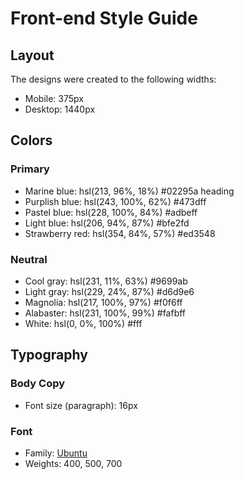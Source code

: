 # Front-end Style Guide

## Layout

The designs were created to the following widths:

- Mobile: 375px
- Desktop: 1440px

## Colors

### Primary

- Marine blue: hsl(213, 96%, 18%) #02295a heading
- Purplish blue: hsl(243, 100%, 62%) #473dff
- Pastel blue: hsl(228, 100%, 84%) #adbeff
- Light blue: hsl(206, 94%, 87%) #bfe2fd
- Strawberry red: hsl(354, 84%, 57%) #ed3548

### Neutral

- Cool gray: hsl(231, 11%, 63%) #9699ab
- Light gray: hsl(229, 24%, 87%) #d6d9e6
- Magnolia: hsl(217, 100%, 97%) #f0f6ff
- Alabaster: hsl(231, 100%, 99%) #fafbff
- White: hsl(0, 0%, 100%) #fff

## Typography

### Body Copy

- Font size (paragraph): 16px

### Font

- Family: [Ubuntu](https://fonts.google.com/specimen/Ubuntu)
- Weights: 400, 500, 700
